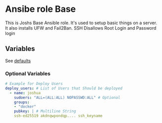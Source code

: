 # Ansibe role Base

This is Joshs Base Ansible role.
It's used to setup basic things on a server.\
It also installs UFW and Fail2Ban.
SSH Disallows Root Login and Password login

## Variables

See [defaults](defaults/main.yml)

### Optional Variables
```yml
# Example for Deploy Users
deploy_users: # List of Users that Should be deployed
  - name: joshua
    sudoers: "ALL=(ALL:ALL) NOPASSWD:ALL" # Optional
    groups:
    - "docker"
    pubkey: | # Multiline String
    ssh-ed25519 akdnqwpondqp.... ssh_keyname
```
